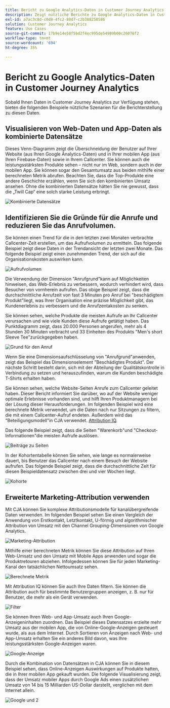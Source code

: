 ```yaml
---
title: Bericht zu Google Analytics-Daten in Customer Journey Analytics
description: Zeigt nützliche Berichte zu Google Analytics-Daten in Customer Journey Analytics an
exl-id: a7ac3c8d-c0d9-4fc2-80d7-c2b388250586
solution: Customer Journey Analytics
feature: Use Cases
source-git-commit: 17b9e14e58f5bd2f4ec995de54989b00c26076f2
workflow-type: tm+mt
source-wordcount: '694'
ht-degree: 35%

---
```


# Bericht zu Google Analytics-Daten in Customer Journey Analytics

Sobald Ihnen Daten in Customer Journey Analytics zur Verfügung stehen, bieten die folgenden Beispiele nützliche Szenarien für die Berichterstellung zu diesen Daten.

## Visualisieren von Web-Daten und App-Daten als kombinierte Datensätze

Dieses Venn-Diagramm zeigt die Überschneidung der Benutzer auf Ihrer Website (aus Ihren Google Analytics-Daten) und in Ihrer mobilen App (aus Ihren Firebase-Daten) sowie in Ihrem Callcenter. Sie können auch die leistungsstärksten Produkte sehen – nicht nur im Web, sondern auch in der mobilen App. Sie können sogar den Gesamtumsatz aus beiden mithilfe einer berechneten Metrik abrufen. Beachten Sie, dass die Top-Produkte eine andere Geschichte erzählen, wenn Sie sich den kombinierten Umsatz ansehen. Ohne die kombinierten Datensätze hätten Sie nie gewusst, dass die „Twill Cap“ eine solch starke Leistung erbringt.

![Kombinierte Datensätze](../assets/combined-datasets.png)

## Identifizieren Sie die Gründe für die Anrufe und reduzieren Sie das Anrufvolumen.

Sie können einen Trend für die in den letzten zwei Monaten verbrachte Callcenter-Zeit erstellen, um das Aufrufvolumen zu ermitteln. Das folgende Beispiel zeigt diese Daten in der Trendansicht der letzten zwei Monate. Das folgende Beispiel zeigt einen zunehmenden Trend, der sich auf die Organisationskosten auswirken kann.

![Aufrufvolumen](../assets/call-volume.png)

Die Verwendung der Dimension &quot;Anrufgrund&quot;kann auf Möglichkeiten hinweisen, das Web-Erlebnis zu verbessern, wodurch verhindert wird, dass Besucher von vornherein aufrufen. Das obige Beispiel zeigt, dass die durchschnittliche Anrufzeit von fast 3 Minuten pro Anruf bei &quot;beschädigtem Produkt&quot;liegt, was Ihrer Organisation eine präzise Möglichkeit gibt, das Kundenerlebnis zu verbessern und die Anrufzentakosten zu senken.

Sie können sehen, welche Produkte die meisten Aufrufe an Ihr Callcenter verursachen und wie viele Kunden diese Aufrufe getätigt haben. Das Punktdiagramm zeigt, dass 20.000 Personen angerufen, mehr als 4 Stunden 30 Minuten verbracht und 33 Einheiten des Produkts &quot;Men&#39;s short Sleeve Tee&quot;zurückgegeben haben.

![Grund für den Anruf](../assets/call-reason.png)

Wenn Sie eine Dimensionsaufschlüsselung von &quot;Anrufgrund&quot;anwenden, zeigt das Beispiel das Dimensionselement &quot;Beschädigtes Produkt&quot;. Der nächste Schritt besteht darin, sich mit der Abteilung der Qualitätskontrolle in Verbindung zu setzen und herauszufinden, warum die Kunden beschädigte T-Shirts erhalten haben.

Sie können sehen, welche Website-Seiten Anrufe zum Callcenter geleitet haben. Dieser Bericht informiert Sie darüber, wo auf der Website weniger optimale Erlebnisse vorhanden sind, und hilft Ihren Produktmanagern bei der Lösung dieser Herausforderungen. Im folgenden Beispiel wird eine berechnete Metrik verwendet, um die Daten nach nur Sitzungen zu filtern, die mit einem Callcenter-Aufruf endeten. Außerdem wird das &quot;Beteiligungsmodell&quot;in CJA verwendet. [Attribution IQ](https://experienceleague.adobe.com/docs/analytics-platform/using/cja-workspace/attribution/models.html?lang=de#cja-workspace).

Das folgende Beispiel zeigt, dass die Seiten &quot;Warenkorb&quot;und &quot;Checkout-Informationen&quot;die meisten Aufrufe auslösen.

![Beiträge zu Seiten](../assets/contributing-pages.png)

In der Kohortentabelle können Sie sehen, wie lange es normalerweise dauert, bis Benutzer das Callcenter nach einem Besuch der Website aufrufen. Das folgende Beispiel zeigt, dass die durchschnittliche Zeit für diesen Beispieldatensatz zwischen drei und vier Wochen liegt.

![Kohorte](../assets/cohort.png)

## Erweiterte Marketing-Attribution verwenden

Mit CJA können Sie komplexe Attributionsmodelle für kanalübergreifende Daten verwenden. Im folgenden Beispiel sehen Sie einen Vergleich der Anwendung von Erstkontakt, Letztkontakt, U-förmig und algorithmischer Attribution von Umsatz mit den Channel Grouping-Dimensionen von Google Analytics.

![Marketing-Attribution](../assets/mktg-attribution.png)

Mithilfe einer berechneten Metrik können Sie diese Attribution auf Ihren Web-Umsatz und den Umsatz mit Mobile Apps anwenden und sogar die Produktretouren abziehen. Infolgedessen können Sie für jeden Marketing-Kanal den tatsächlichen Nettoumsatz sehen.

![Berechnete Metrik](../assets/calc-metric.png)

Mit Attribution IQ können Sie auch Ihre Daten filtern. Sie können die Attribution auch für bestimmte Benutzergruppen anzeigen, z. B. nur für Benutzer, die mehr als ein Gerät verwenden.

![Filter](../assets/filter.png)

Sie können Ihren Web- und App-Umsatz auch Ihren Google-Anzeigeninhalten zuordnen. Das Beispiel dieses Datensatzes erzielte mehr Umsatz aus der mobilen App, die von Online-Google-Anzeigen gesteuert wurde, als aus dem Internet. Durch Sortieren von Anzeigen nach Web- und App-Umsatz erhalten Sie ein anderes Bild davon, was Ihre leistungsstärksten Google-Anzeigen waren.

![Google-Anzeige](../assets/google-ad.png)

Durch die Kombination von Datensätzen in CJA können Sie in diesem Beispiel sehen, dass Online-Anzeigen Auswirkungen auf Produkte hatten, die in Ihrer mobilen App gekauft wurden. Die folgende Visualisierung zeigt, dass der Umsatz mobiler Apps durch Google Ads einen zusätzlichen Umsatz von 14 bis 15 Milliarden US-Dollar darstellt, verglichen mit dem Internet allein.

![Google und 2](../assets/google-ad2.png)
